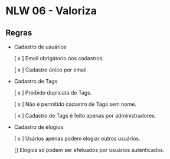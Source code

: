 # NLW 06 - Valoriza

## Regras

- Cadastro de usuários

  [ x ] Email obrigátorio nos cadastros.

  [ x ] Cadastro único por email.

- Cadastro de Tags

  [ x ] Proibido duplicata de Tags.

  [ x ] Não é permitido cadastro de Tags sem nome.

  [ x ] Cadastro de Tags é feito apenas por administradores.

- Cadastro de elogios

  [ x ] Usários apenas podem elogiar outros usuários.

  [] Elogios só podem ser efetuados por usuários autenticados.
